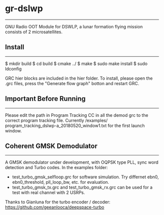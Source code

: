 # gr-dslwp
---------------------------------------
GNU Radio OOT Module for DSWLP, a lunar formation flying mission consists of 2 microsatellites.


## Install
---------------------------------------
$ mkdir build 
$ cd build 
$ cmake ../ 
$ make 
$ sudo make install 
$ sudo ldconfig 

GRC hier blocks are included in the hier folder. To install, please open the .grc files, press the "Generate flow graph" botton and restart GRC.

## Important Before Running
---------------------------------------
Please edit the path in Program Tracking CC in all the demod grc to the correct program tracking file. Currently /examples/ 
program_tracking_dslwp-a_20180520_window1.txt for the first launch window.


## Coherent GMSK Demodulator
---------------------------------------
A GMSK demodulator under development, with OQPSK type PLL, sync word detection and Turbo codes.
In the examples folder:
- test_turbo_gmsk_selfloop.grc for software simulation. Try differnet ebn0, ebn0_threshold, pll_loop_bw, etc. for evaluation. 
- test_turbo_gmsk_tx.grc and test_turbo_gmsk_rx.grc can be used for a test with real channel with 2 USRPs.



Thanks to Gianluna for the turbo encoder / decoder: https://github.com/geeanlooca/deepspace-turbo
